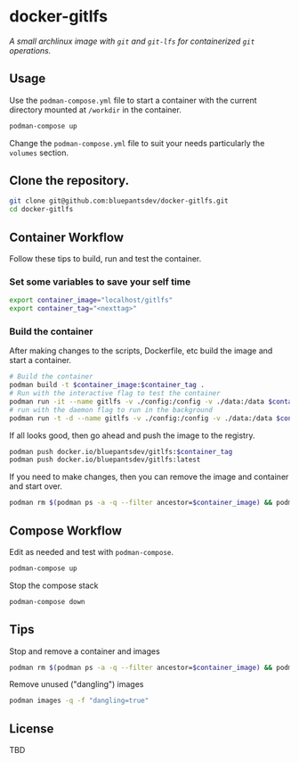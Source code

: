 # docker-gitlfs

_A small archlinux image with `git` and `git-lfs` for containerized `git` operations._

## Usage

Use the `podman-compose.yml` file to start a container with the current directory mounted at `/workdir` in the container.

```bash
podman-compose up
```

Change the `podman-compose.yml` file to suit your needs particularly the `volumes` section.
## Clone the repository.

```bash
git clone git@github.com:bluepantsdev/docker-gitlfs.git
cd docker-gitlfs
```

## Container Workflow

Follow these tips to build, run and test the container.

### Set some variables to save your self time

```bash
export container_image="localhost/gitlfs"
export container_tag="<nexttag>"
```

### Build the container

After making changes to the scripts, Dockerfile, etc build the image and start a container.

```bash
# Build the container
podman build -t $container_image:$container_tag .
# Run with the interactive flag to test the container
podman run -it --name gitlfs -v ./config:/config -v ./data:/data $container_image:$container_tag
# run with the daemon flag to run in the background
podman run -t -d --name gitlfs -v ./config:/config -v ./data:/data $container_image:$container_tag
```
If all looks good, then go ahead and push the image to the registry.

```bash
podman push docker.io/bluepantsdev/gitlfs:$container_tag
podman push docker.io/bluepantsdev/gitlfs:latest
```

If you need to make changes, then you can remove the image and container and start over.

```bash
podman rm $(podman ps -a -q --filter ancestor=$container_image) && podman rmi $(podman images -q $container_image)
```

## Compose Workflow

Edit as needed and test with `podman-compose`.

```bash
podman-compose up
```

Stop the compose stack

```bash
podman-compose down
```

## Tips

Stop and remove a container and images

```bash
podman rm $(podman ps -a -q --filter ancestor=$container_image) && podman rmi $(podman images -q $container_image)
```

Remove unused ("dangling") images

```bash
podman images -q -f "dangling=true"
```

## License

TBD
```
